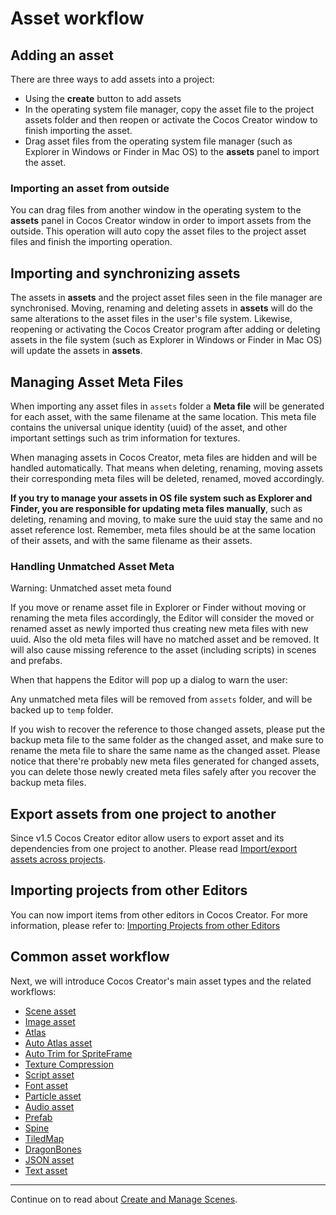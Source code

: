 # Asset workflow

## Adding an asset

There are three ways to add assets into a project:

* Using the **create** button to add assets
* In the operating system file manager, copy the asset file to the project assets folder and then reopen or activate the Cocos Creator window to finish importing the asset.
* Drag asset files from the operating system file manager (such as Explorer in Windows or Finder in Mac OS) to the **assets** panel to import the asset.

### Importing an asset from outside

You can drag files from another window in the operating system to the **assets** panel in Cocos Creator window in order to import assets from the outside. This operation will auto copy the asset files to the project asset files and finish the importing operation.

## Importing and synchronizing assets

The assets in **assets** and the project asset files seen in the file manager are synchronised. Moving, renaming and deleting assets in **assets** will do the same alterations to the asset files in the user's file system. Likewise, reopening or activating the Cocos Creator program after adding or deleting assets in the file system (such as Explorer in Windows or Finder in Mac OS)  will update the assets in **assets**.

## Managing Asset Meta Files

When importing any asset files in `assets` folder a **Meta file** will be generated for each asset, with the same filename at the same location. This meta file contains the universal unique identity (uuid) of the asset, and other important settings such as trim information for textures. 

When managing assets in Cocos Creator, meta files are hidden and will be handled automatically. That means when deleting, renaming, moving assets their corresponding meta files will be deleted, renamed, moved accordingly.

**If you try to manage your assets in OS file system such as Explorer and Finder, you are responsible for updating meta files manually**, such as deleting, renaming and moving, to make sure the uuid stay the same and no asset reference lost. Remember, meta files should be at the same location of their assets, and with the same filename as their assets.

### Handling Unmatched Asset Meta

Warning: Unmatched asset meta found

If you move or rename asset file in Explorer or Finder without moving or renaming the meta files accordingly, the Editor will consider the moved or renamed asset as newly imported thus creating new meta files with new uuid. Also the old meta files will have no matched asset and be removed. It will also cause missing reference to the asset (including scripts) in scenes and prefabs.

When that happens the Editor will pop up a dialog to warn the user:

Any unmatched meta files will be removed from `assets` folder, and will be backed up to `temp` folder.

If you wish to recover the reference to those changed assets, please put the backup meta file to the same folder as the changed asset, and make sure to rename the meta file to share the same name as the changed asset. Please notice that there're probably new meta files generated for changed assets, you can delete those newly created meta files safely after you recover the backup meta files.

## Export assets from one project to another

Since v1.5 Cocos Creator editor allow users to export asset and its dependencies from one project to another. Please read [Import/export assets across projects](import-export.md).

## Importing projects from other Editors

You can now import items from other editors in Cocos Creator. For more information, please refer to: [Importing Projects from other Editors](project-import.md)

## Common asset workflow

Next, we will introduce Cocos Creator's main asset types and the related workflows:

- [Scene asset](scene-managing.md)
- [Image asset](sprite.md)
- [Atlas](atlas.md)
- [Auto Atlas asset](auto-atlas.md)
- [Auto Trim for SpriteFrame](trim.md)
- [Texture Compression](compress-texture.md)
- [Script asset](script.md)
- [Font asset](font.md)
- [Particle asset](particle.md)
- [Audio asset](audio-asset.md)
- [Prefab](prefab.md)
- [Spine](spine.md)
- [TiledMap](tiledmap.md)
- [DragonBones](dragonbones.md)
- [JSON asset](json.md)
- [Text asset](text.md)

---

Continue on to read about [Create and Manage Scenes](scene-managing.md).
